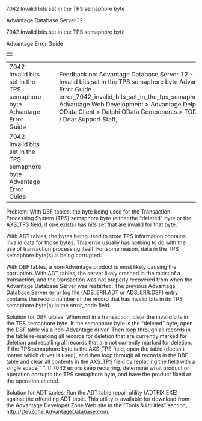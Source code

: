 7042 Invalid bits set in the TPS semaphore byte




Advantage Database Server 12  

7042 Invalid bits set in the TPS semaphore byte

Advantage Error Guide

|  |
| --- |
|  |

|  |  |  |  |  |
| --- | --- | --- | --- | --- |
| 7042 Invalid bits set in the TPS semaphore byte  Advantage Error Guide |  |  | Feedback on: Advantage Database Server 12 - 7042 Invalid bits set in the TPS semaphore byte Advantage Error Guide error\_7042\_invalid\_bits\_set\_in\_the\_tps\_semaphore\_byte Advantage Web Development > Advantage Delphi OData Client > Delphi OData Components > TODataSet / Dear Support Staff, |  |
| 7042 Invalid bits set in the TPS semaphore byte  Advantage Error Guide |  |  |  |  |

Problem: With DBF tables, the byte being used for the Transaction Processing System (TPS) semaphore byte (either the "deleted" byte or the AXS\_TPS field, if one exists) has bits set that are invalid for that byte.

With ADT tables, the bytes being used to store TPS information contains invalid data for those bytes. This error usually has nothing to do with the use of transaction processing itself. For some reason, data in the TPS semaphore byte(s) is being corrupted.

With DBF tables, a non-Advantage product is most likely causing the corruption. With ADT tables, the server likely crashed in the midst of a transaction, and the transaction was not properly recovered from when the Advantage Database Server was restarted. The previous Advantage Database Server error log file (ADS\_ERR.ADT or ADS\_ERR.DBF) entry contains the record number of the record that has invalid bits in its TPS semaphore byte(s) in the error\_code field.

Solution for DBF tables: When not in a transaction, clear the invalid bits in the TPS semaphore byte. If the semaphore byte is the "deleted" byte, open the DBF table via a non-Advantage driver. Then loop through all records in the table re-marking all records for deletion that are currently marked for deletion and recalling all records that are not currently marked for deletion. If the TPS semaphore byte is the AXS\_TPS field, open the table (doesn't matter which driver is used), and then loop through all records in the DBF table and clear all contents in the AXS\_TPS field by replacing the field with a single space " ". If 7042 errors keep recurring, determine what product or operation corrupts the TPS semaphore byte, and have the product fixed or the operation altered.

Solution for ADT tables: Run the ADT table repair utility (ADTFIX.EXE) against the offending ADT table. This utility is available for download from the Advantage Developer Zone Web site in the "Tools & Utilities" section, <http://DevZone.AdvantageDatabase.com>.